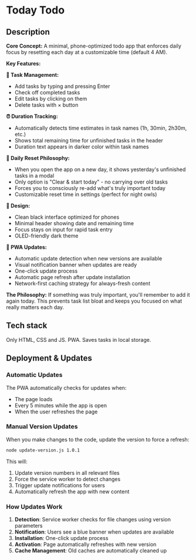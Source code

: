 # Today Todo

## Description

**Core Concept:**
A minimal, phone-optimized todo app that enforces daily focus by resetting each day at a customizable time (default 4 AM).

**Key Features:**

**📝 Task Management:**
- Add tasks by typing and pressing Enter
- Check off completed tasks
- Edit tasks by clicking on them
- Delete tasks with × button

**⏰ Duration Tracking:**
- Automatically detects time estimates in task names (1h, 30min, 2h30m, etc.)
- Shows total remaining time for unfinished tasks in the header
- Duration text appears in darker color within task names

**🔄 Daily Reset Philosophy:**
- When you open the app on a new day, it shows yesterday's unfinished tasks in a modal
- Only option is "Clear & start today" - no carrying over old tasks
- Forces you to consciously re-add what's truly important today
- Customizable reset time in settings (perfect for night owls)

**📱 Design:**
- Clean black interface optimized for phones
- Minimal header showing date and remaining time
- Focus stays on input for rapid task entry
- OLED-friendly dark theme

**🔄 PWA Updates:**
- Automatic update detection when new versions are available
- Visual notification banner when updates are ready
- One-click update process
- Automatic page refresh after update installation
- Network-first caching strategy for always-fresh content

**The Philosophy:**
If something was truly important, you'll remember to add it again today. This prevents task list bloat and keeps you focused on what really matters each day.

## Tech stack

Only HTML, CSS and JS. PWA. Saves tasks in local storage.

## Deployment & Updates

### Automatic Updates
The PWA automatically checks for updates when:
- The page loads
- Every 5 minutes while the app is open
- When the user refreshes the page

### Manual Version Updates
When you make changes to the code, update the version to force a refresh:

```bash
node update-version.js 1.0.1
```

This will:
1. Update version numbers in all relevant files
2. Force the service worker to detect changes
3. Trigger update notifications for users
4. Automatically refresh the app with new content

### How Updates Work
1. **Detection**: Service worker checks for file changes using version parameters
2. **Notification**: Users see a blue banner when updates are available
3. **Installation**: One-click update process
4. **Activation**: Page automatically refreshes with new version
5. **Cache Management**: Old caches are automatically cleaned up
